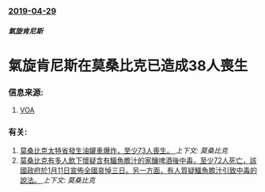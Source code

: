 ### [2019-04-29](/news/2019/04/29/index.md)

##### 氣旋肯尼斯
# 氣旋肯尼斯在莫桑比克已造成38人喪生 




### 信息来源:

1. [VOA](https://www.voanews.com/a/mozambique-cylcone-flooding/4895443.html)

### 有关:

1. [莫桑比克太特省發生油罐車爆炸，至少73人喪生。 ](/news/2016/11/17/莫桑比克太特省發生油罐車爆炸-至少73人喪生.md) _上下文: 莫桑比克_
2. [ 莫桑比克有多人飲下懷疑含有鱷魚膽汁的家釀啤酒後中毒，至少72人死亡，該國政府於1月11日宣佈全國哀悼三日。另一方面，有人質疑鱷魚膽汁引致中毒的說法。 ](/news/2015/01/10/莫桑比克有多人飲下懷疑含有鱷魚膽汁的家釀啤酒後中毒-至少72人死亡-該國政府於1月11日宣佈全國哀悼三日-另一方面-有.md) _上下文: 莫桑比克_
